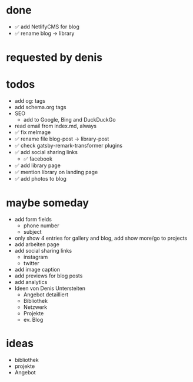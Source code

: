 # done

- ✅ add NetlifyCMS for blog
- ✅ rename blog -> library

# requested by denis

# todos

- add og: tags
- add schema.org tags
- SEO
  - add to Google, Bing and DuckDuckGo
- read email from index.md, always
- ✅ fix meImage
- ✅ rename file blog-post -> library-post
- ✅ check gatsby-remark-transformer plugins
- ✅ add social sharing links
  - ✅ facebook
- ✅ add library page
- ✅ mention library on landing page
- ✅ add photos to blog

# maybe someday

- add form fields
  - phone number
  - subject
- only show 4 entries for gallery and blog, add show more/go to projects
- add arbeiten page
- add social sharing links
  - instagram
  - twitter
- add image caption
- add previews for blog posts
- add analytics
- Ideen von Denis Untersteiten
  - Angebot detailliert
  - Bibliothek
  - Netzwerk
  - Projekte
  - ev. Blog

# ideas

- bibliothek
- projekte
- Angebot
